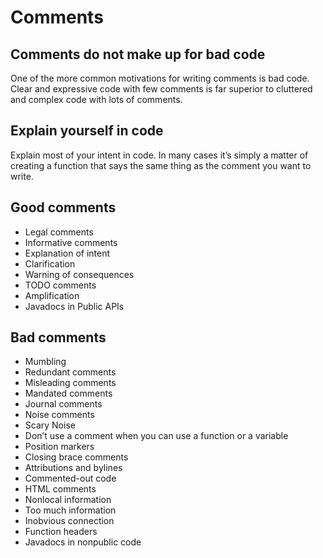 # Comments

## Comments do not make up for bad code
One of the more common motivations for writing comments is bad code.
Clear and expressive code with few comments is far superior to cluttered and complex code with lots of comments.

## Explain yourself in code
Explain most of your intent in code. In many cases it’s simply a matter of creating a function that says the same thing as the comment you want to write.

## Good comments
- Legal comments
- Informative comments
- Explanation of intent
- Clarification
- Warning of consequences
- TODO comments
- Amplification
- Javadocs in Public APIs

## Bad comments
- Mumbling
- Redundant comments
- Misleading comments
- Mandated comments
- Journal comments
- Noise comments
- Scary Noise
- Don’t use a comment when you can use a function or a variable
- Position markers
- Closing brace comments
- Attributions and bylines
- Commented-out code
- HTML comments
- Nonlocal information
- Too much information
- Inobvious connection
- Function headers
- Javadocs in nonpublic code
